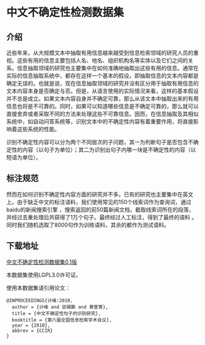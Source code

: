 # 中文不确定性检测数据集 #

## 介绍 ##

近些年来，从大规模文本中抽取有用信息越来越受到信息检索领域的研究人员的重视。这些有用的信息主要包括人名、地名、组织机构名等实体以及它们之间的关系。信息抽取领域的研究也主要集中在如何准确地抽取出这些有用的信息。通常在实际的信息抽取系统中，都存在这样一个基本的假设，即抽取信息的文本内容都是确定无误的。也就是说，现在信息抽取领域的研究并没有区分用于抽取有用信息的文本内容本身是否确定与否。但是，从语言使用的实际情况来看，这样的基本假设并不总是成立。如果文本内容自身并不确定可靠，那么从该文本中抽取出来的有用信息也将是不可靠的。同时，如果可以知道哪些信息是不确定可靠的，那么就可以直接舍弃或者采取不同的方法来处理这些不可靠信息。因而，在信息抽取及其相似系统中，如自动问答系统等，识别文本中的不确定性内容有着重要作用，将直接影响着这些系统的性能。

识别不确定性内容可以分为两个不同层次的子问题，其一为判断句子是否包含不确定性的内容（以句子为单位）；其二为识别出句子内哪一块是不确定性的内容（以短语为单位）。

## 标注规范 ##

然而在如何识别不确定性内容方面的研究并不多。已有的研究也主要集中在英文上。由于缺乏中文的标注语料，我们使用常见的150个线索词作为查询词，通过baidu的新闻搜索引擎 ，搜索返回的前50篇新闻文档，截取线索词所在的段落，并经过去重处理后共获得了1万个句子。最终经过人工标注，得到了最终的语料 。同时我们随机选取了8000句作为训练语料，其余的都作为测试语料。


## 下载地址 ##

[中文不确定性检测数据集0.1版](https://code.google.com/p/fudannlp/downloads/detail?name=uncertainty-0.11.zip)

本数据集使用LGPL3.0许可证。

使用本数据集请引用论文：
```
@INPROCEEDINGS{计峰:2010,
  author = {计峰 and 邱锡鹏 and 黄萱菁},
  title = {中文不确定性句子的识别研究},
  booktitle = {第六届全国信息检索学术会议},
  year = {2010},
  abbrev = {CCIR}
}
```